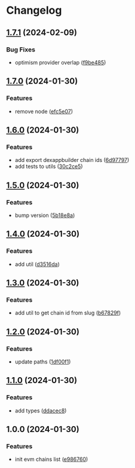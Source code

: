 # Changelog

## [1.7.1](https://github.com/DexKit/dexkit-evm-chains/compare/v1.7.0...v1.7.1) (2024-02-09)


### Bug Fixes

* optimism provider overlap ([f9be485](https://github.com/DexKit/dexkit-evm-chains/commit/f9be485ed49234635a8d7a2da58439fcb6f274f8))

## [1.7.0](https://github.com/DexKit/dexkit-evm-chains/compare/v1.6.0...v1.7.0) (2024-01-30)


### Features

* remove node ([efc5e07](https://github.com/DexKit/dexkit-evm-chains/commit/efc5e070a0232637fb69d8f38ec887a7798616fa))

## [1.6.0](https://github.com/DexKit/dexkit-evm-chains/compare/v1.5.0...v1.6.0) (2024-01-30)


### Features

* add export dexappbuilder chain ids ([6d97797](https://github.com/DexKit/dexkit-evm-chains/commit/6d97797a27a8a9c040bc46c2ab0d95cefedec64a))
* add tests to utils ([30c2ce5](https://github.com/DexKit/dexkit-evm-chains/commit/30c2ce59e90dd6e2d41eaa40c92256b3785a5bfe))

## [1.5.0](https://github.com/DexKit/dexkit-evm-chains/compare/v1.4.0...v1.5.0) (2024-01-30)


### Features

* bump version ([5b18e8a](https://github.com/DexKit/dexkit-evm-chains/commit/5b18e8aafc2a0590bf1e6b9a650e455fceb6b39e))

## [1.4.0](https://github.com/DexKit/dexkit-evm-chains/compare/v1.3.0...v1.4.0) (2024-01-30)


### Features

* add util ([d3516da](https://github.com/DexKit/dexkit-evm-chains/commit/d3516da8fa922d3d37b6f2e49a655e4725b73c12))

## [1.3.0](https://github.com/DexKit/dexkit-evm-chains/compare/v1.2.0...v1.3.0) (2024-01-30)


### Features

* add util to get chain id from slug ([b67829f](https://github.com/DexKit/dexkit-evm-chains/commit/b67829fc46d64767dc11a2f9348b76015573090f))

## [1.2.0](https://github.com/DexKit/dexkit-evm-chains/compare/v1.1.0...v1.2.0) (2024-01-30)


### Features

* update paths ([1df00f1](https://github.com/DexKit/dexkit-evm-chains/commit/1df00f1bc260aa2bb8bcdb43663fc0f9500a54a0))

## [1.1.0](https://github.com/DexKit/dexkit-evm-chains/compare/v1.0.0...v1.1.0) (2024-01-30)


### Features

* add types ([ddacec8](https://github.com/DexKit/dexkit-evm-chains/commit/ddacec837aa85ec4ab819b2b09535f6543ebcdeb))

## 1.0.0 (2024-01-30)


### Features

* init evm chains list ([e986760](https://github.com/DexKit/dexkit-evm-chains/commit/e98676017f410b2a55d2274ef8fb3c4fd73a813b))
